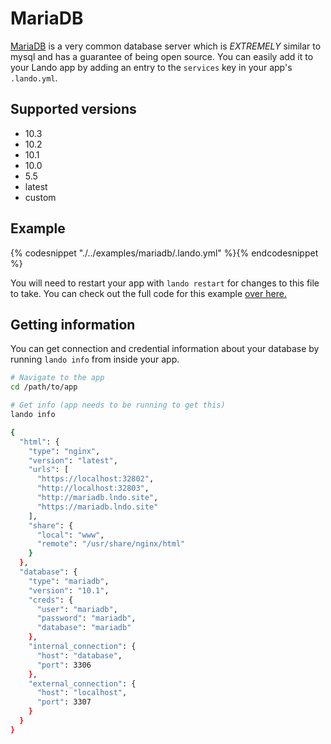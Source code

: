 MariaDB
=======

[MariaDB](https://mariadb.org/) is a very common database server which is *EXTREMELY* similar to mysql and has a guarantee of being open source. You can easily add it to your Lando app by adding an entry to the `services` key in your app's `.lando.yml`.

Supported versions
------------------

*   10.3
*   10.2
*   10.1
*   10.0
*   5.5
*   latest
*   custom

Example
-------

{% codesnippet "./../examples/mariadb/.lando.yml" %}{% endcodesnippet %}

You will need to restart your app with `lando restart` for changes to this file to take. You can check out the full code for this example [over here.](https://github.com/kalabox/lando/tree/master/examples/mariadb)

Getting information
-------------------

You can get connection and credential information about your database by running `lando info` from inside your app.

```bash
# Navigate to the app
cd /path/to/app

# Get info (app needs to be running to get this)
lando info

{
  "html": {
    "type": "nginx",
    "version": "latest",
    "urls": [
      "https://localhost:32802",
      "http://localhost:32803",
      "http://mariadb.lndo.site",
      "https://mariadb.lndo.site"
    ],
    "share": {
      "local": "www",
      "remote": "/usr/share/nginx/html"
    }
  },
  "database": {
    "type": "mariadb",
    "version": "10.1",
    "creds": {
      "user": "mariadb",
      "password": "mariadb",
      "database": "mariadb"
    },
    "internal_connection": {
      "host": "database",
      "port": 3306
    },
    "external_connection": {
      "host": "localhost",
      "port": 3307
    }
  }
}
```
